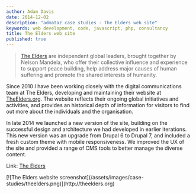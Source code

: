 ```yaml
---
author: Adam Davis  
date: 2014-12-02  
description: "admataz case studies - The Elders web site"
keywords: web development, code, javascript, php, consultancy
title: The Elders web site
published: true
---
```



> [The Elders](http://theelders.org) are independent global leaders, brought together by Nelson Mandela, who offer their collective influence and experience to support peace building, help address major causes of human suffering and promote the shared interests of humanity.

Since 2010 I have been working closely with the digital communications team at The Elders, developing and maintaining their website at [TheElders.org](http://theelders.org). The website reflects their ongoing global initiatives and activities, and provides an historical depth of information for visitors to find out more about the individuals and the organisation. 

In late 2014 we launched a new version of the site, building on the successful design and architecture we had developed in earlier iterations.  This new version was an upgrade from Drupal 6 to Drupal 7, and included a fresh custom theme with mobile responsiveness. We improved the UX of the site and provided a range of CMS tools to better manage the diverse content. 

Link: [The Elders](http://theelders.org)

<div class="screenshots">
[![The Elders website screenshot](/assets/images/case-studies/theelders.png)](http://theelders.org)
</div>